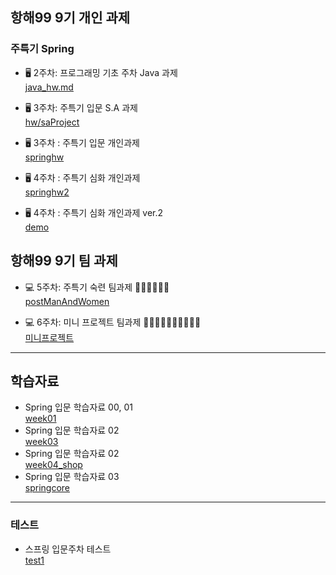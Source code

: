 ## 항해99 9기 개인 과제
### 주특기 Spring

- 🖥 2주차: 프로그래밍 기초 주차 Java 과제 <br>
[java_hw.md](https://github.com/Suyoung225/hanghae_hw/blob/main/java_hw.md)

- 🖥 3주차: 주특기 입문 S.A 과제 <br>
[hw/saProject](https://github.com/Suyoung225/hanghae_hw/tree/main/hw/saProject)

- 🖥 3주차 : 주특기 입문 개인과제  <br>
[springhw](https://github.com/Suyoung225/hanghae_hw/tree/main/springhw/src/main)

- 🖥 4주차 : 주특기 심화 개인과제 <br>
[springhw2](https://github.com/Suyoung225/hanghae_hw/tree/main/springhw2/src/main)

- 🖥 4주차 : 주특기 심화 개인과제 ver.2 <br>
[demo](https://github.com/Suyoung225/hanghae_hw/tree/main/demo/src/main)

## 항해99 9기 팀 과제

- 💻 5주차: 주특기 숙련 팀과제 👩‍💻👨‍💻👩‍💻 <br>
[postManAndWomen](https://github.com/PostMan-and-Women/PostManAndWomen)

- 💻 6주차: 미니 프로젝트 팀과제 👩‍💻👨‍💻🧑‍💻👨‍💻👨‍💻<br>
[미니프로젝트](https://github.com/SpartaPhotoGet/gloryoneteam)
***

## 학습자료
- Spring 입문 학습자료 00, 01 <br>
[week01](https://github.com/Suyoung225/hanghae_hw/tree/main/week01/src/main)<br>
- Spring 입문 학습자료 02 <br>
[week03](https://github.com/Suyoung225/hanghae_hw/tree/main/week03/src/main/java/com/sparta/week03) <br> 
- Spring 입문 학습자료 02 <br>
[week04_shop](https://github.com/Suyoung225/hanghae_hw/tree/main/week04_shop/src/main/java/com/sparta/week04_shop) <br> 
- Spring 입문 학습자료 03 <br>
[springcore](https://github.com/Suyoung225/hanghae_hw/tree/main/springcore/src/main)



***

### 테스트
- 스프링 입문주차 테스트 <br>
[test1](https://github.com/Suyoung225/hanghae_hw/tree/main/test1/src/main/java/com/sparta/test1)
